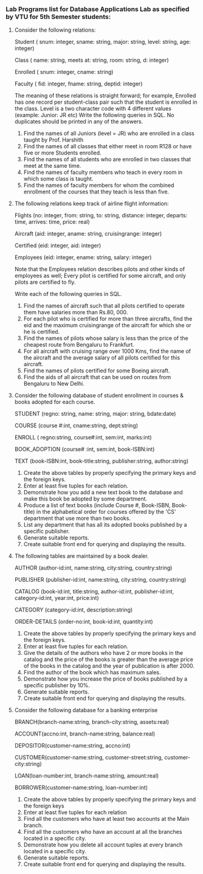 ### Lab Programs list for Database Applications Lab as specified by VTU for 5th Semester students:


1. Consider the following relations:

    Student ( snum: integer, sname: string, major: string, level: string, age: integer)

    Class ( name: string, meets at: string, room: string, d: integer)

    Enrolled ( snum: integer, cname: string)

    Faculty ( fid: integer, fname: string, deptid: integer)

    The meaning of these relations is straight forward; for example, Enrolled has one record per student-class pair such that the student is enrolled in the class. Level is a two character code with 4 different values (example: Junior: JR etc)
    Write the following queries in SQL. No duplicates should be printed in any of the answers.
    1. Find the names of all Juniors (level = JR) who are enrolled in a class taught by Prof. Harshith
    2. Find the names of all classes that either meet in room R128 or have five or more Students enrolled.
    3. Find the names of all students who are enrolled in two classes that meet at the same time.
    4. Find the names of faculty members who teach in every room in which some class is taught.
    5. Find the names of faculty members for whom the combined enrollment of the courses that they teach is less than five.

2. The following relations keep track of airline flight information:

    Flights (no: integer, from: string, to: string, distance: integer, departs: time, arrives: time, price: real)

    Aircraft (aid: integer, aname: string, cruisingrange: integer)

    Certified (eid: integer, aid: integer)

    Employees (eid: integer, ename: string, salary: integer)

    Note that the Employees relation describes pilots and other kinds of employees as well; Every pilot is certified for some aircraft, and only pilots are certified to fly.

    Write each of the following queries in SQL.

    1. Find the names of aircraft such that all pilots certified to operate them have salaries more than Rs.80, 000.
    2. For each pilot who is certified for more than three aircrafts, find the eid and the maximum cruisingrange of the aircraft for which she or he is certified.
    3. Find the names of pilots whose salary is less than the price of the cheapest route from Bengaluru to Frankfurt.
    4. For all aircraft with cruising range over 1000 Kms, find the name of the aircraft and the average salary of all pilots certified for this aircraft.
    5. Find the names of pilots certified for some Boeing aircraft.
    6. Find the aids of all aircraft that can be used on routes from Bengaluru to New Delhi.
3. Consider the following database of student enrollment in courses & books adopted for each course.

    STUDENT (regno: string, name: string, major: string, bdate:date)
    
    COURSE (course #:int, cname:string, dept:string)
    
    ENROLL ( regno:string, course#:int, sem:int, marks:int)
    
    BOOK_ADOPTION (course# :int, sem:int, book-ISBN:int)
    
    TEXT (book-ISBN:int, book-title:string, publisher:string, author:string)
    
    1. Create the above tables by properly specifying the primary keys and
    the foreign keys.
    2. Enter at least five tuples for each relation.
    3. Demonstrate how you add a new text book to the database and make this book be adopted by some department.
    4. Produce a list of text books (include Course #, Book-ISBN, Book-title) in the alphabetical order for courses offered by the 'CS' department that use more than two books.
    5. List any department that has all its adopted books published by a specific publisher.
    6. Generate suitable reports.
    7. Create suitable front end for querying and displaying the results.
4. The following tables are maintained by a book dealer.

    AUTHOR (author-id:int, name:string, city:string, country:string)
    
    PUBLISHER (publisher-id:int, name:string, city:string, country:string)
    
    CATALOG (book-id:int, title:string, author-id:int, publisher-id:int, category-id:int, year:int, price:int)
    
    CATEGORY (category-id:int, description:string)
    
    ORDER-DETAILS (order-no:int, book-id:int, quantity:int)
    
    1. Create the above tables by properly specifying the primary keys and the foreign keys.
    2. Enter at least five tuples for each relation.
    3. Give the details of the authors who have 2 or more books in the catalog and the price of the books is greater than the average price of the books in the catalog and the year of publication is after 2000.
    4. Find the author of the book which has maximum sales.
    5. Demonstrate how you increase the price of books published by a specific publisher by 10%.
    6. Generate suitable reports.
    7. Create suitable front end for querying and displaying the results.
5. Consider the following database for a banking enterprise

    BRANCH(branch-name:string, branch-city:string, assets:real)
    
    ACCOUNT(accno:int, branch-name:string, balance:real)
    
    DEPOSITOR(customer-name:string, accno:int)
    
    CUSTOMER(customer-name:string, customer-street:string, customer-city:string)
    
    LOAN(loan-number:int, branch-name:string, amount:real)
    
    BORROWER(customer-name:string, loan-number:int)
    
    1. Create the above tables by properly specifying the primary keys and the foreign keys
    2. Enter at least five tuples for each relation 
    3. Find all the customers who have at least two accounts at the Main branch.
    4. Find all the customers who have an account at all the branches located in a specific city.
    5. Demonstrate how you delete all account tuples at every branch located in a specific city.
    6. Generate suitable reports.
    7. Create suitable front end for querying and displaying the results.

